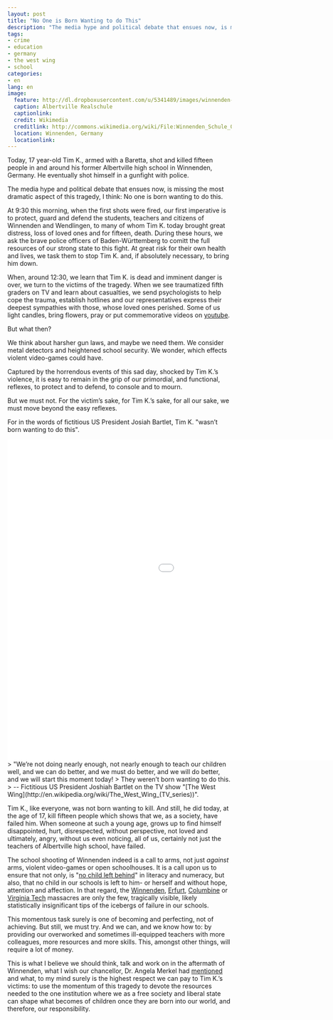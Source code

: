 ```yaml
---
layout: post
title: "No One is Born Wanting to do This"
description: "The media hype and political debate that ensues now, is missing the most dramatic aspect of this tragedy, I think, No one is born wanting to do this."
tags: 
- crime
- education
- germany
- the west wing
- school
categories:
- en
lang: en
image:
  feature: http://dl.dropboxusercontent.com/u/5341489/images/winnenden-school_crop.jpg
  caption: Albertville Realschule
  captionlink: 
  credit: Wikimedia
  creditlink: http://commons.wikimedia.org/wiki/File:Winnenden_Schule_05_(RaBoe).jpg
  location: Winnenden, Germany
  locationlink:
---
```


Today, 17 year-old Tim K., armed with a Baretta, shot and killed fifteen people in and around his former Albertville high school in Winnenden, Germany. He eventually shot himself in a gunfight with police.

The media hype and political debate that ensues now, is missing the most dramatic aspect of this tragedy, I think: 
No one is born wanting to do this.

At 9:30 this morning, when the first shots were fired, our first imperative is to protect, guard and defend the students, teachers and citizens of Winnenden and Wendlingen, to many of whom Tim K. today brought great distress, loss of loved ones and for fifteen, death. 
During these hours, we ask the brave police officers of Baden-Württemberg to comitt the full resources of our strong state to this fight. 
At great risk for their own health and lives, we task them to stop Tim K. and, if absolutely necessary, to bring him down.

When, around 12:30, we learn that Tim K. is dead and imminent danger is over, we turn to the victims of the tragedy. 
When we see traumatized fifth graders on TV and learn about casualties, we send psychologists to help cope the trauma, establish hotlines and our representatives express their deepest sympathies with those, whose loved ones perished. 
Some of us light candles, bring flowers, pray or put commemorative videos on [youtube](http://www.youtube.com/watch?v=wPJstQqiJP4).

But what then?

We think about harsher gun laws, and maybe we need them. We consider metal detectors and heightened school security. 
We wonder, which effects violent video-games could have.

Captured by the horrendous events of this sad day, shocked by Tim K.’s violence, it is easy to remain in the grip of our primordial, and functional, reflexes, to protect and to defend, to console and to mourn. 

But we must not. 
For the victim’s sake, for Tim K.’s sake, for all our sake, we must move beyond the easy reflexes.

For in the words of fictitious US President Josiah Bartlet, Tim K. "wasn’t born wanting to do this".

<iframe width="1280" height="720" src="//www.youtube.com/embed/eSTTc_-JTpo" frameborder="0" allowfullscreen></iframe>
> "We’re not doing nearly enough, not nearly enough to teach our children well, and we can do better, and we must do better, and we will do better, and we will start this moment today! 
> They weren’t born wanting to do this.    
> -- Fictitious US President Joshiah Bartlet on the TV show "[The West Wing](http://en.wikipedia.org/wiki/The_West_Wing_(TV_series))".

Tim K., like everyone, was not born wanting to kill. 
And still, he did today, at the age of 17, kill fifteen people which shows that we, as a society, have failed him. 
When someone at such a young age, grows up to find himself disappointed, hurt, disrespected, without perspective, not loved and ultimately, angry, without us even noticing, all of us, certainly not just the teachers of Albertville high school, have failed. 

The school shooting of Winnenden indeed is a call to arms, not just *against* arms, violent video-games or open schoolhouses. 
It is a call upon us to ensure that not only, is "[no child left behind](http://en.wikipedia.org/wiki/No_Child_Left_Behind_Act)" in literacy and numeracy, but also, that no child in our schools is left to him- or herself and without hope, attention and affection. 
In that regard, the [Winnenden](http://en.wikipedia.org/wiki/Winnenden_school_shooting), [Erfurt](http://en.wikipedia.org/wiki/Erfurt_massacre), [Columbine](http://en.wikipedia.org/wiki/Columbine_High_School_massacre) or [Virginia Tech](http://en.wikipedia.org/wiki/Virginia_Tech_massacre) massacres are only the few, tragically visible, likely statistically insignificant tips of the icebergs of failure in our schools.

This momentous task surely is one of becoming and perfecting, not of achieving. 
But still, we must try. 
And we can, and we know how to: 
by providing our overworked and sometimes ill-equipped teachers with more colleagues, more resources and more skills. 
This, amongst other things, will require a lot of money.

This is what I believe we should think, talk and work on in the aftermath of Winnenden, what I wish our chancellor, Dr. Angela Merkel had [mentioned](http://www.bundeskanzlerin.de/Content/DE/Mitschrift/Pressekonferenzen/2009/03/2009-03-11-amoklauf.html) and what, to my mind surely is the highest respect we can pay to Tim K.’s victims: 
to use the momentum of this tragedy to devote the resources needed to the one institution where we as a free society and liberal state can shape what becomes of children once they are born into our world, and therefore, our responsibility.